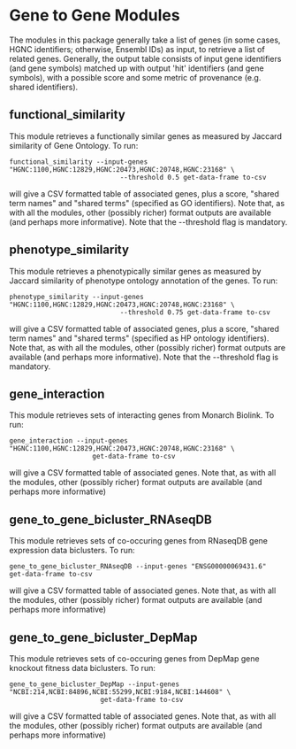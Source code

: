 # Gene to Gene Modules

The modules in this package generally take a list of genes (in some cases,  HGNC identifiers; otherwise, Ensembl IDs)
as input, to retrieve a list of related genes. Generally, the output table consists of input gene identifiers
(and gene symbols) matched up with output 'hit' identifiers (and gene symbols),  with a possible score and some 
metric of provenance (e.g. shared identifiers).

## functional_similarity

This module retrieves a functionally similar genes as measured by Jaccard similarity of Gene Ontology. To run:

```
functional_similarity --input-genes "HGNC:1100,HGNC:12829,HGNC:20473,HGNC:20748,HGNC:23168" \
                            --threshold 0.5 get-data-frame to-csv
```

will give a CSV formatted table of associated genes, plus a score, "shared term names" and "shared terms" 
(specified as GO identifiers). Note that, as with all the modules, other (possibly richer) format outputs 
are available (and perhaps more informative). Note that the  --threshold flag is mandatory.

## phenotype_similarity

This module retrieves a phenotypically similar genes  as measured by Jaccard similarity of phenotype ontology annotation of the genes. To run:

```
phenotype_similarity --input-genes "HGNC:1100,HGNC:12829,HGNC:20473,HGNC:20748,HGNC:23168" \
                            --threshold 0.75 get-data-frame to-csv
```

will give a CSV formatted table of associated genes, plus a score, "shared term names" and "shared terms" 
(specified as HP ontology identifiers). Note that, as with all the modules, other (possibly richer) 
format outputs are available (and perhaps more informative).  Note that the  --threshold flag is mandatory.

## gene_interaction

This module retrieves sets of interacting genes from Monarch Biolink. To run:

```
gene_interaction --input-genes "HGNC:1100,HGNC:12829,HGNC:20473,HGNC:20748,HGNC:23168" \
                     get-data-frame to-csv
```

will give a CSV formatted table of associated genes. Note that, as with all the modules,
other (possibly richer) format outputs are available (and perhaps more informative)

## gene_to_gene_bicluster_RNAseqDB

This module retrieves sets of co-occuring genes from RNaseqDB gene expression data biclusters. To run:

```
gene_to_gene_bicluster_RNAseqDB --input-genes "ENSG00000069431.6"  get-data-frame to-csv
```

will give a CSV formatted table of associated genes. Note that, as with all the modules,
other (possibly richer) format outputs are available (and perhaps more informative)

## gene_to_gene_bicluster_DepMap

This module retrieves sets of co-occuring genes from DepMap gene knockout fitness data biclusters. To run:

``` 
gene_to_gene_bicluster_DepMap --input-genes "NCBI:214,NCBI:84896,NCBI:55299,NCBI:9184,NCBI:144608" \
                       get-data-frame to-csv
```

will give a CSV formatted table of associated genes. Note that, as with all the modules,
other (possibly richer) format outputs are available (and perhaps more informative)
